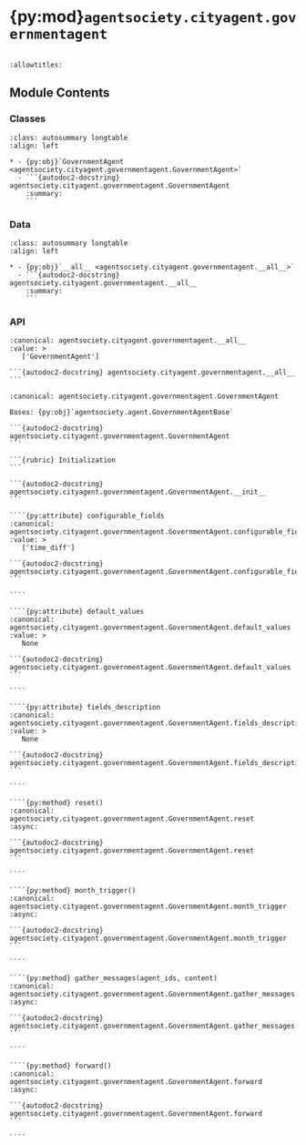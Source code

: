 # {py:mod}`agentsociety.cityagent.governmentagent`

```{py:module} agentsociety.cityagent.governmentagent
```

```{autodoc2-docstring} agentsociety.cityagent.governmentagent
:allowtitles:
```

## Module Contents

### Classes

````{list-table}
:class: autosummary longtable
:align: left

* - {py:obj}`GovernmentAgent <agentsociety.cityagent.governmentagent.GovernmentAgent>`
  - ```{autodoc2-docstring} agentsociety.cityagent.governmentagent.GovernmentAgent
    :summary:
    ```
````

### Data

````{list-table}
:class: autosummary longtable
:align: left

* - {py:obj}`__all__ <agentsociety.cityagent.governmentagent.__all__>`
  - ```{autodoc2-docstring} agentsociety.cityagent.governmentagent.__all__
    :summary:
    ```
````

### API

````{py:data} __all__
:canonical: agentsociety.cityagent.governmentagent.__all__
:value: >
   ['GovernmentAgent']

```{autodoc2-docstring} agentsociety.cityagent.governmentagent.__all__
```

````

`````{py:class} GovernmentAgent(id: int, name: str, toolbox: agentsociety.agent.AgentToolbox, memory: agentsociety.memory.Memory)
:canonical: agentsociety.cityagent.governmentagent.GovernmentAgent

Bases: {py:obj}`agentsociety.agent.GovernmentAgentBase`

```{autodoc2-docstring} agentsociety.cityagent.governmentagent.GovernmentAgent
```

```{rubric} Initialization
```

```{autodoc2-docstring} agentsociety.cityagent.governmentagent.GovernmentAgent.__init__
```

````{py:attribute} configurable_fields
:canonical: agentsociety.cityagent.governmentagent.GovernmentAgent.configurable_fields
:value: >
   ['time_diff']

```{autodoc2-docstring} agentsociety.cityagent.governmentagent.GovernmentAgent.configurable_fields
```

````

````{py:attribute} default_values
:canonical: agentsociety.cityagent.governmentagent.GovernmentAgent.default_values
:value: >
   None

```{autodoc2-docstring} agentsociety.cityagent.governmentagent.GovernmentAgent.default_values
```

````

````{py:attribute} fields_description
:canonical: agentsociety.cityagent.governmentagent.GovernmentAgent.fields_description
:value: >
   None

```{autodoc2-docstring} agentsociety.cityagent.governmentagent.GovernmentAgent.fields_description
```

````

````{py:method} reset()
:canonical: agentsociety.cityagent.governmentagent.GovernmentAgent.reset
:async:

```{autodoc2-docstring} agentsociety.cityagent.governmentagent.GovernmentAgent.reset
```

````

````{py:method} month_trigger()
:canonical: agentsociety.cityagent.governmentagent.GovernmentAgent.month_trigger
:async:

```{autodoc2-docstring} agentsociety.cityagent.governmentagent.GovernmentAgent.month_trigger
```

````

````{py:method} gather_messages(agent_ids, content)
:canonical: agentsociety.cityagent.governmentagent.GovernmentAgent.gather_messages
:async:

```{autodoc2-docstring} agentsociety.cityagent.governmentagent.GovernmentAgent.gather_messages
```

````

````{py:method} forward()
:canonical: agentsociety.cityagent.governmentagent.GovernmentAgent.forward
:async:

```{autodoc2-docstring} agentsociety.cityagent.governmentagent.GovernmentAgent.forward
```

````

`````
